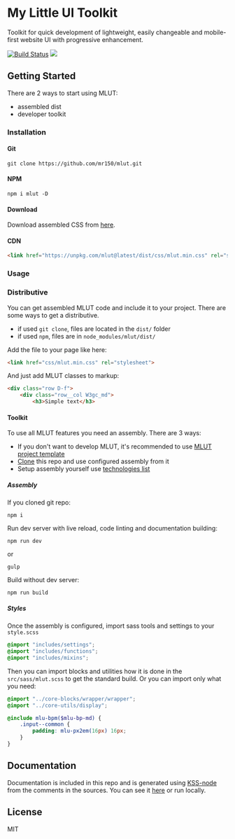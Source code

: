 # My Little UI Toolkit #
Toolkit for quick development of lightweight, easily changeable and mobile-first website UI with progressive enhancement.

[![Build Status](https://travis-ci.com/mr150/mlut.svg?branch=master)](https://travis-ci.com/mr150/mlut)
[![](https://img.shields.io/npm/v/mlut.svg)](https://www.npmjs.com/package/mlut)

## Getting Started ##
There are 2 ways to start using MLUT:

- assembled dist
- developer toolkit

### Installation ###
#### Git ####
```
git clone https://github.com/mr150/mlut.git
```

#### NPM ####
```
npm i mlut -D
```

#### Download ####
Download assembled CSS from [here](https://unpkg.com/mlut@latest/dist/css/mlut.min.css).

#### CDN ####
```html
<link href="https://unpkg.com/mlut@latest/dist/css/mlut.min.css" rel="stylesheet">
```

### Usage ###
### Distributive ###
You can get assembled MLUT code and include it to your project. There are some ways to get a distributive.

- if used `git clone`, files are located in the `dist/` folder
- if used `npm`, files are in `node_modules/mlut/dist/`

Add the file to your page like here:
```html
<link href="css/mlut.min.css" rel="stylesheet">
```
And just add MLUT classes to markup:
```html
<div class="row D-f">
	<div class="row__col W3gc_md">
		<h3>Simple text</h3>
```

#### Toolkit ####
To use all MLUT features you need an assembly. There are 3 ways:

- If you don't want to develop MLUT, it's recommended to use [MLUT project template](https://github.com/mr150/mlut-project)
- [Clone](#git) this repo and use configured assembly from it
- Setup assembly yourself use [technologies list](https://mr150.github.io/mlut/)

##### Assembly #####
If you cloned git repo:
```
npm i
```
Run dev server with live reload, code linting and documentation building:
```
npm run dev
```
or
```
gulp
```
Build without dev server:
```
npm run build
```

##### Styles #####
Once the assembly is configured, import sass tools and settings to your `style.scss`
```scss
@import "includes/settings";
@import "includes/functions";
@import "includes/mixins";
```
Then you can import blocks and utilities how it is done in the `src/sass/mlut.scss` to get the standard build. Or you can import only what you need:
```scss
@import "../core-blocks/wrapper/wrapper";
@import "../core-utils/display";

@include mlu-bpm($mlu-bp-md) {
	.input--common {
		padding: mlu-px2em(16px) 16px;
	}
}
```

## Documentation ##
Documentation is included in this repo and is generated using [KSS-node](https://github.com/kss-node/kss-node) from the comments in the sources. You can see it [here](https://mr150.github.io/mlut/) or run locally.

## License ##
MIT

